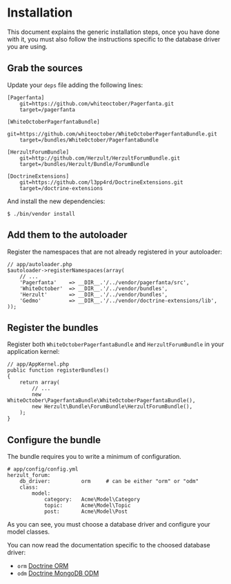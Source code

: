 Installation
============

This document explains the generic installation steps, once you have done with
it, you must also follow the instructions specific to the database driver you
are using.

Grab the sources
----------------

Update your `deps` file adding the following lines:

    [Pagerfanta]
        git=https://github.com/whiteoctober/Pagerfanta.git
        target=/pagerfanta

    [WhiteOctoberPagerfantaBundle]
        git=https://github.com/whiteoctober/WhiteOctoberPagerfantaBundle.git
        target=/bundles/WhiteOctober/PagerfantaBundle

    [HerzultForumBundle]
        git=http://github.com/Herzult/HerzultForumBundle.git
        target=/bundles/Herzult/Bundle/ForumBundle

    [DoctrineExtensions]
        git=https://github.com/l3pp4rd/DoctrineExtensions.git
        target=/doctrine-extensions

And install the new dependencies:

    $ ./bin/vendor install

Add them to the autoloader
--------------------------

Register the namespaces that are not already registered in your autoloader:

    // app/autoloader.php
    $autoloader->registerNamespaces(array(
        // ...
        'Pagerfanta'    => __DIR__.'/../vendor/pagerfanta/src',
        'WhiteOctober'  => __DIR__.'/../vendor/bundles',
        'Herzult'       => __DIR__.'/../vendor/bundles',
        'Gedmo'         => __DIR__.'/../vendor/doctrine-extensions/lib',
    ));

Register the bundles
--------------------

Register both `WhiteOctoberPagerfantaBundle` and `HerzultForumBundle` in your
application kernel:

    // app/AppKernel.php
    public function registerBundles()
    {
        return array(
            // ...
            new WhiteOctober\PagerfantaBundle\WhiteOctoberPagerfantaBundle(),
            new Herzult\Bundle\ForumBundle\HerzultForumBundle(),
        );
    }

Configure the bundle
--------------------

The bundle requires you to write a minimum of configuration.

    # app/config/config.yml
    herzult_forum:
        db_driver:          orm     # can be either "orm" or "odm"
        class:
            model:
                category:   Acme\Model\Category
                topic:      Acme\Model\Topic
                post:       Acme\Model\Post

As you can see, you must choose a database driver and configure your model
classes.

You can now read the documentation specific to the choosed database driver:

 - `orm` [Doctrine ORM][doctrine-orm]
 - `odm` [Doctrine MongoDB ODM][doctrine-mongodb-odm]

 [doctrine-orm]: doctrine-orm.markdown
 [doctrine-mongodb-odm]: doctrine-mongodb-odm.markdown

